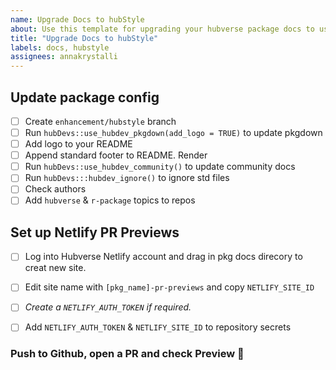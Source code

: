 ```yaml
---
name: Upgrade Docs to hubStyle
about: Use this template for upgrading your hubverse package docs to use the hubStyle pkg
title: "Upgrade Docs to hubStyle"
labels: docs, hubstyle
assignees: annakrystalli
---
```


## Update package config

- [ ] Create `enhancement/hubstyle` branch
- [ ] Run `hubDevs::use_hubdev_pkgdown(add_logo = TRUE)` to update pkgdown
- [ ] Add logo to your README
- [ ] Append standard footer to README. Render
- [ ] Run `hubDevs::use_hubdev_community()` to update community docs
- [ ] Run `hubDevs:::hubdev_ignore()` to ignore std files
- [ ] Check authors
- [ ] Add `hubverse` & `r-package` topics to repos

## Set up Netlify PR Previews

- [ ] Log into Hubverse Netlify account and drag in pkg docs direcory to creat new site.
- [ ] Edit site name with `[pkg_name]-pr-previews` and copy `NETLIFY_SITE_ID`
- [ ] _Create a `NETLIFY_AUTH_TOKEN` if required._
- [ ] Add `NETLIFY_AUTH_TOKEN` & `NETLIFY_SITE_ID` to repository secrets


### Push to Github, open a PR and check Preview 🎉
